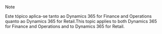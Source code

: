 > [!NOTE]
> <span data-ttu-id="51cc4-101">Este tópico aplica-se tanto ao Dynamics 365 for Finance and Operations quanto ao Dynamics 365 for Retail.</span><span class="sxs-lookup"><span data-stu-id="51cc4-101">This topic applies to both Dynamics 365 for Finance and Operations and to Dynamics 365 for Retail.</span></span> 